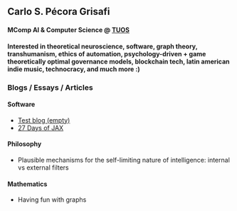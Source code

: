## Carlo S. Pécora Grisafi
#### MComp AI & Computer Science @ [TUOS](https://www.sheffield.ac.uk/)
#### Interested in theoretical neuroscience, software, graph theory, transhumanism, ethics of automation, psychology-driven + game theoretically optimal governance models, blockchain tech, latin american indie music, technocracy, and much more :)


### Blogs / Essays / Articles

#### Software
- [Test blog (empty)](https://spartacoos.github.io/org/presentation.html)
- [27 Days of JAX](https://spartacoos.github.io/Software/JAX/jax_challenge.html)

#### Philosophy
- Plausible mechanisms for the self-limiting nature of intelligence: internal vs external filters

#### Mathematics
- Having fun with graphs


